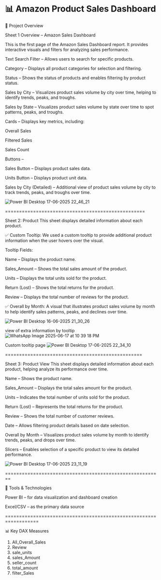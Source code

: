 📊 Amazon Product Sales Dashboard
=================================================
📌 Project Overview


Sheet 1 Overview – Amazon Sales Dashboard

This is the first page of the Amazon Sales Dashboard report. It provides interactive visuals and filters for analyzing sales performance.

Text Search Filter – Allows users to search for specific products.

Category – Displays all product categories for selection and filtering.

Status – Shows the status of products and enables filtering by product status.

Sales by City – Visualizes product sales volume by city over time, helping to identify trends, peaks, and troughs.

Sales by State – Visualizes product sales volume by state over time to spot patterns, peaks, and troughs.

Cards – Displays key metrics, including:

Overall Sales

Filtered Sales

Sales Count

Buttons –

Sales Button – Displays product sales data.

Units Button – Displays product unit data.

Sales by City (Detailed) – Additional view of product sales volume by city to track trends, peaks, and troughs over time.

![Power BI Desktop 17-06-2025 22_46_21](https://github.com/user-attachments/assets/ff1e040d-28d0-4405-a4ce-19347443daaf)


==================================================

Sheet 2: Product
This sheet displays detailed information about each product.

✅ Custom Tooltip:
We used a custom tooltip to provide additional product information when the user hovers over the visual.

Tooltip Fields:

Name – Displays the product name.

Sales_Amount – Shows the total sales amount of the product.

Units – Displays the total units sold for the product.

Return (Lost) – Shows the total returns for the product.

Review – Displays the total number of reviews for the product.

✅ Overall by Month:
A visual that illustrates product sales volume by month to help identify sales patterns, peaks, and declines over time.

![Power BI Desktop 16-06-2025 21_30_26](https://github.com/user-attachments/assets/d752c0e7-39f6-4f4c-8c99-0b33b463a24f)

view of extra  information by tooltip
![WhatsApp Image 2025-06-17 at 10 39 18 PM](https://github.com/user-attachments/assets/24429d32-f7b5-4bab-be8a-4c4cc391d65d)

Custom tooltip page
![Power BI Desktop 17-06-2025 22_34_10](https://github.com/user-attachments/assets/ab367306-93d0-4f0d-9f94-34bd2226f194)



=================================================

Sheet 3: Product View
This sheet displays detailed information about each product, helping analyze its performance over time.

Name – Shows the product name.

Sales_Amount – Displays the total sales amount for the product.

Units – Indicates the total number of units sold for the product.

Return (Lost) – Represents the total returns for the product.

Review – Shows the total number of customer reviews.

Date – Allows filtering product details based on date selection.

Overall by Month – Visualizes product sales volume by month to identify trends, peaks, and drops over time.

Slicers – Enables selection of a specific product to view its detailed performance.

![Power BI Desktop 17-06-2025 23_11_19](https://github.com/user-attachments/assets/603b2552-8a1c-485b-9708-82638a2389a6)



========================================================

🔧 Tools & Technologies

Power BI – for data visualization and dashboard creation

Excel/CSV – as the primary data source

==================================================================

📊 Key DAX Measures
1. All_Overall_Sales
2. Review
3. sale_units
4. sales_Amount
5. seller_count
6. total_amount
7. filter_Sales

